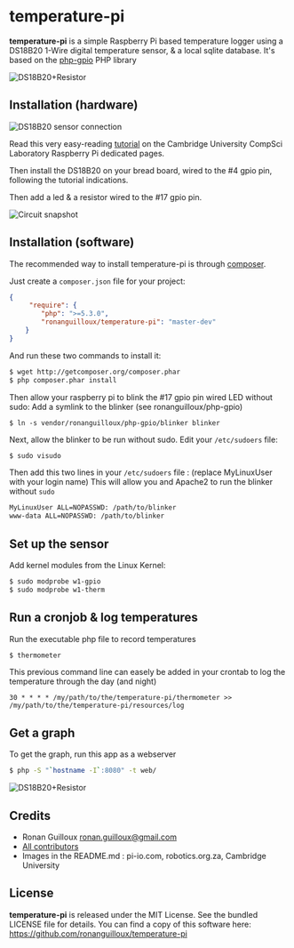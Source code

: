 temperature-pi
==============

**temperature-pi** is a simple Raspberry Pi based temperature logger using a DS18B20 1-Wire digital temperature sensor, & a local sqlite database.
It's based on the [php-gpio](https://github.com/ronanguilloux/php-gpio) PHP library

![DS18B20+Resistor](http://robotics.org.za/image/cache/data/Sensor/temperature/af00374-250x250.jpg)


Installation (hardware)
-----------------------

![DS18B20 sensor connection](http://www.cl.cam.ac.uk/freshers/raspberrypi/tutorials/temperature/sensor-connection.png) 

Read this very easy-reading [tutorial](http://www.cl.cam.ac.uk/freshers/raspberrypi/tutorials/temperature) on the Cambridge University CompSci Laboratory Raspberry Pi dedicated pages.

Then install the DS18B20 on your bread board, wired to the #4 gpio pin, following the tutorial indications.

Then add a led & a resistor wired to the #17 gpio pin.

![Circuit snapshot](https://raw.github.com/ronanguilloux/temperature-pi/master/resources/images/mounting.jpg)

Installation (software)
-----------------------

The recommended way to install temperature-pi is through [composer](http://getcomposer.org).

Just create a `composer.json` file for your project:

``` json
{
     "require": {
        "php": ">=5.3.0",
        "ronanguilloux/temperature-pi": "master-dev"
    }
}
```

And run these two commands to install it:

``` bash
$ wget http://getcomposer.org/composer.phar
$ php composer.phar install
```

Then allow your raspberry pi to blink the #17 gpio pin wired LED without sudo:
Add a symlink to the blinker (see ronanguilloux/php-gpio)

    $ ln -s vendor/ronanguilloux/php-gpio/blinker blinker

Next, allow the blinker to be run without sudo. Edit your `/etc/sudoers` file:

``` bash
$ sudo visudo
```

Then add this two lines in your `/etc/sudoers` file : (replace MyLinuxUser with your login name)
This will allow you and Apache2 to run the blinker without `sudo`

``` bash
MyLinuxUser ALL=NOPASSWD: /path/to/blinker
www-data ALL=NOPASSWD: /path/to/blinker
```


Set up the sensor
-----------------

Add kernel modules from the Linux Kernel:

``` bash
$ sudo modprobe w1-gpio
$ sudo modprobe w1-therm
```


Run a cronjob & log temperatures
--------------------------------

Run the executable php file to record temperatures
``` bash
$ thermometer
```

This previous command line can easely be added in your crontab to log the temperature through the day (and night)

``` cron
30 * * * * /my/path/to/the/temperature-pi/thermometer >> /my/path/to/the/temperature-pi/resources/log
```

Get a graph
-----------

To get the graph, run this app as a webserver
``` bash
$ php -S "`hostname -I`:8080" -t web/
```

![DS18B20+Resistor](https://raw.github.com/ronanguilloux/temperature-pi/master/example.png)


Credits
-------

* Ronan Guilloux <ronan.guilloux@gmail.com>
* [All contributors](https://github.com/ronanguilloux/temperature-pi/contributors)
* Images in the README.md : pi-io.com, robotics.org.za, Cambridge University


License
-------

**temperature-pi** is released under the MIT License. See the bundled LICENSE file for details.
You can find a copy of this software here: https://github.com/ronanguilloux/temperature-pi
